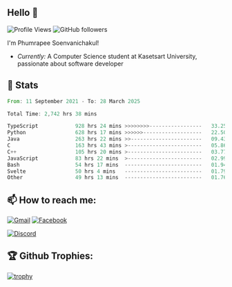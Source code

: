 
<h2>Hello 👋</h2> 

![Profile Views](https://komarev.com/ghpvc/?username=Homiez09&label=Profile%20views&color=0e75b6&style=flat)
![GitHub followers](https://img.shields.io/github/followers/HomieZ09.svg?style=social&label=Follow)


I'm Phumrapee Soenvanichakul!

- <i>Currently:</i> A Computer Science student at Kasetsart University, passionate about software developer

<h2>👀 Stats</h2>

<!--START_SECTION:waka-->

```rust
From: 11 September 2021 - To: 28 March 2025

Total Time: 2,742 hrs 38 mins

TypeScript            928 hrs 24 mins >>>>>>>>-----------------   33.25 %
Python                628 hrs 17 mins >>>>>>-------------------   22.50 %
Java                  263 hrs 22 mins >>-----------------------   09.43 %
C                     163 hrs 43 mins >------------------------   05.86 %
C++                   105 hrs 20 mins >------------------------   03.77 %
JavaScript            83 hrs 22 mins  >------------------------   02.99 %
Bash                  54 hrs 17 mins  -------------------------   01.94 %
Svelte                50 hrs 4 mins   -------------------------   01.79 %
Other                 49 hrs 13 mins  -------------------------   01.76 %
```

<!--END_SECTION:waka-->

<h2>📫 How to reach me:</h2>

<a href="mailto:phumrapeesoen1@gmail.com">![Gmail](https://img.shields.io/badge/Gmail-D14836?style=for-the-badge&logo=gmail&logoColor=white)</a> 
<a href="https://web.facebook.com/phumrapee.soenvanichakul.3/">![Facebook](https://img.shields.io/badge/Facebook-4267B2?style=for-the-badge&logo=facebook&logoColor=white)</a>

<a href="https://discord.gg/EWnAEUtFVm">![Discord](https://discord.c99.nl/widget/theme-1/297740667784921089.png)</a> 

<h2>🏆 Github Trophies:</h2>

[![trophy](https://github-profile-trophy.vercel.app/?username=Homiez09&theme=discord&row=1)](https://github.com/ryo-ma/github-profile-trophy)
